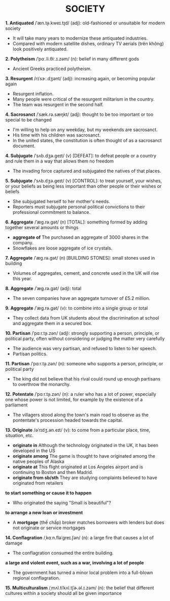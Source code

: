<h1 align="center"><strong>SOCIETY</strong></h1>

**1. Antiquated** /ˈæn.t̬ə.kweɪ.t̬ɪd/ (adj): old-fashioned or unsuitable for modern society

- It will take many years to modernize these antiquated industries.
- Compared with modern satellite dishes, ordinary TV aerials (trên không) look positively antiquated.

**2. Polytheism** /ˈpɑː.li.θiː.ɪ.zəm/ (n): belief in many different gods
- Ancient Greeks practiced polytheism.

**3. Resurgent** /rɪˈsɝː.dʒənt/ (adj): increasing again, or becoming popular again

- Resurgent inflation.
- Many people were critical of the resurgent militarism in the country.
- The team was resurgent in the second half.

**4. Sacrosanct** /ˈsæk.rə.sæŋkt/ (adj): thought to be too important or too special to be changed

- I'm willing to help on any weekday, but my weekends are sacrosanct.
- His time with his children was sacrosanct.
- In the united states, the constitution is often thought of as a sacrosanct document.

**4. Subjugate**  /ˈsʌb.dʒə.ɡeɪt/ (v) [DEFEAT]: to defeat people or a country and rule them in a way that allows them no freedom
- The invading force captured and subjugated the natives of that places.

**5. Subjugate**  /ˈsʌb.dʒə.ɡeɪt/ (v) [CONTROL]: to treat yourself, your wishes, or your beliefs as being less important than other people or their wishes or beliefs

- She subjugated herself to her mother's needs.
- Reporters must subjugate personal political convictions to their professional commitment to balance.

**6. Aggregate** /ˈæɡ.rə.ɡət/ (n) [TOTAL]: something formed by adding together several amounts or things

- **aggregate of** The purchased an aggregate of 3000 shares in the company.
- Snowflakes are loose aggregate of ice crystals.

**7. Aggregate** /ˈæɡ.rə.ɡət/ (n) [BUILDING STONES]: small stones used in building

- Volumes of aggregates, cement, and concrete used in the UK will rise this year.

**8. Aggregate** /ˈæɡ.rə.ɡət/ (adj): total

- The seven companies have an aggregate turnover of £5.2 million.

**9. Aggregate** /ˈæɡ.rə.ɡət/ (v): to combine into a single group or total
- They collect data from UK students about the discrimination at school and aggregate them in a secured box.

**10. Partisan** /ˈpɑːr.t̬ə.zən/ (adj): strongly supporting a person, principle, or political party, often without considering or judging the matter very carefully
- The audience was very partisan, and refused to listen to her speech.
- Partisan politics.

**11. Partisan** /ˈpɑːr.t̬ə.zən/ (n): someone who supports a person, principle, or political party
- The king did not believe that his rival could round up enough partisans to overthrow the monarchy.

**12. Potentate** /ˈpɑːr.t̬ə.zən/ (n): a ruler who has a lot of power, especially one whose power is not limited, for example by the existence of a parliament
- The villagers stood along the town's main road to observe as the pontentate's procession headed towards the capital.

**13. Originate** /əˈrɪdʒ.ən.eɪt/ (v): to come from a particular place, time, situation, etc.
- **originate in** Although the technology originated in the UK, it has been developed in the US
- **originate among** The game is thought to have originated among the native peoples of Alaska
- **originate at** This flight originated at Los Angeles airport and is continuing to Boston and then Madrid.
- **originate from sb/sth** They are studying complaints believed to have originated from retailers

**to start something or cause it to happen**
- Who originated the saying "Small is beautiful"?

**to arrange a new loan or investment**
- A **mortgage** (thế chấp) broker matches borrowers with lenders but does not originate or service mortgages

**14. Conflagration** /ˌkɑːn.fləˈɡreɪ.ʃən/ (n): a large fire that causes a lot of damage
- The conflagration consumed the entire building.

**a large and violent event, such as a war, involving a lot of people**
- The government has turned a minor local problem into a full-blown regional conflagration.

**15. Multiculturalism** /ˌmʌl.tiˈkʌl.tʃɚ.əl.ɪ.zəm/ (n): the belief that different cultures within a society should all be given importance